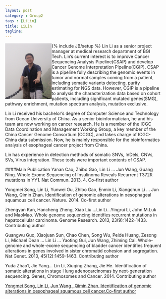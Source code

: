 ```yaml
---
layout: post
category : Group2
tags : [LiLin]
title: LiLin
tagline: 
---
```

{% include JB/setup %}
<img src="/assets/images/resume/lilin.jpeg" style="float:left;width:150px;height:180px">
Lin Li as a senior project manager at medical research department of BGI Tech.
Lin’s current interest is to improve Cancer Sequencing Analysis Pipeline(CSAP) and develop Cancer Genome Interpretation Pipeline(CGIP). CSAP is a pipeline fully describing the genomic events in tumor and normal samples coming from a patient, including somatic variants detecting, purity estimating for NGS data. However, CGIP is a pipeline to analysis the characterization data based on cohort patients, including significant mutated genes(SMG), pathway enrichment, mutation spectrum analysis, mutation exclusive.

Lin Li received his bachelor’s degree of Computer Science and Technology from Ocean University of China. As a senior bioinformatician, he and his team are now working on cancer research. He is a member of the ICGC Data Coordination and Management Working Group, a key member of the China Cancer Genome Consortium (CCGC), and takes charge of ICGC-China data submission. Now, he is mainly responsible for the bioinformatics analysis of esophageal cancer project from China.

Lin has experience in detection methods of somatic SNVs, InDels, CNVs, SVs, Virus integration. These tools were important contents of CSAP.



####Main Publication
Yanan Cao, Zhibo Gao, Lin Li … Jun Wang, Guang Ning. Whole Exome Sequencing of Insulinoma Reveals Recurrent T372R mutations in YY1. Nat Commun. 2013, 4. Co-first author 

Yongmei Song, Lin Li, Yunwei Ou, Zhibo Gao, Enmin Li, Xiangchun Li … Jun Wang, Qimin Zhan. Identification of genomic alterations in oesophageal squamous cell cancer. Nature. 2014. Co-first author 

Zhengyan Kan, Hancheng Zheng, Xiao Liu …Lin Li…Yingrui Li, John M.Luk and MaoMao. Whole genome sequencing identifies recurrent mutations in hepatocellular carcinoma. Genome Research. 2013, 23(9):1422-1433. Contributing author

Guangwu Guo, Xiaojuan Sun, Chao Chen, Song Wu, Peide Huang, Zesong Li, Michael Dean … Lin Li … Yaoting Gui, Jun Wang, Zhiming Cai. Whole-genome and whole-exome sequencing of bladder cancer identifies frequent alterations in genes involved in sister chromatid cohesion and segregation. Nat Genet. 2013, 45(12):1459-1463. Contributing author 

Yuda Zhao1, Jie Yang… Lin Li, Xiuqing Zhang, Jie He. Identification of somatic alterations in stage I lung adenocarcinomas by next-generation sequencing. Genes, Chromosomes and Cancer. 2014. Contributing author

<a href="/2014/03/16/Identification-of-genomic-alterations-in-oesophageal-squamous-cell-cancer/"> Yongmei Song, Lin Li, Jun Wang , Qimin Zhan. Identification of genomic alterations in oesophageal squamous cell cancer.Co-first author </a>

